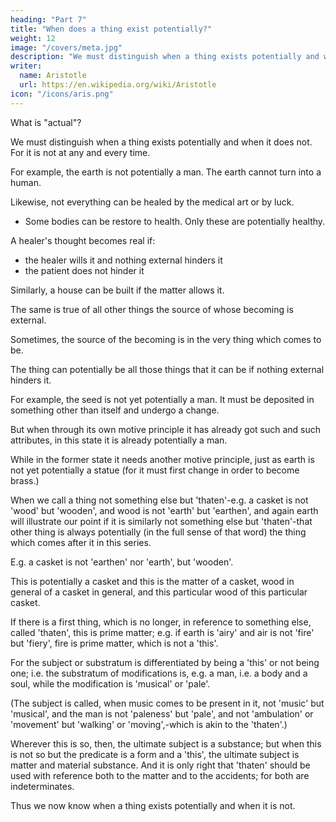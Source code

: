 ```yaml
---
heading: "Part 7"
title: "When does a thing exist potentially?"
weight: 12
image: "/covers/meta.jpg"
description: "We must distinguish when a thing exists potentially and when it does not. For it is not at any and every time"
writer:
  name: Aristotle 
  url: https://en.wikipedia.org/wiki/Aristotle
icon: "/icons/aris.png"
---
```




What is "actual"? 

We must distinguish when a thing exists potentially and when it does not. For it is not at any and every time. 

For example, the earth is not potentially a man. The earth cannot turn into a human.

<!--  No-but rather when it has already become seed, and perhaps not even then. 

It is just as it is with being healed;  -->

Likewise, not everything can be healed by the medical art or by luck.
- Some bodies can be restore to health. Only these are potentially healthy.

 <!-- but there is a certain kind of thing which is capable of it, and   -->

A healer's thought becomes real if:
- the healer wills it and nothing external hinders it
- the patient does not hinder it

<!-- And (1) the delimiting mark of that which as a result of thought comes to exist in complete reality from having existed potentially is that if the agent has willed it it comes to pass if nothing external hinders, while the condition on the other side-viz. in that which is healed-is that nothing in it hinders the result.  -->

Similarly, a house can be built if the matter allows it. 


<!-- It is on similar terms that we have what is potentially a house; if nothing in the thing acted on-i.e. in the matter-prevents it from becoming a house, and if there is nothing which must be added or taken away or changed, this is potentially a house;  -->

The same is true of all other things the source of whose becoming is external. 

<!-- which it will be of itself -->
Sometimes, the source of the becoming is in the very thing which comes to be.

The thing can potentially be all those things that it can be if nothing external hinders it. 

For example, the seed is not yet potentially a man. It must be deposited in something other than itself and undergo a change. 

But when through its own motive principle it has already got such and such attributes, in this state it is already potentially a man.

While in the former state it needs another motive principle, just as earth is not yet potentially a statue (for it must first change in order to become brass.)

When we call a thing not something else but 'thaten'-e.g. a casket is not 'wood' but 'wooden', and wood is not 'earth' but 'earthen', and again earth will illustrate our point if it is similarly not something else but 'thaten'-that other thing is always potentially (in the full sense of that word) the thing which comes after it in this series. 

E.g. a casket is not 'earthen' nor 'earth', but 'wooden'.

This is potentially a casket and this is the matter of a casket, wood in general of a casket in general, and this particular wood of this particular casket. 

If there is a first thing, which is no longer, in reference to something else, called 'thaten', this is prime matter; e.g. if earth is 'airy' and air is not 'fire' but 'fiery', fire is prime matter, which is not a 'this'. 

For the subject or substratum is differentiated by being a 'this' or not being one; i.e. the substratum of modifications is, e.g. a man, i.e. a body and a soul, while the modification is 'musical' or 'pale'.

(The subject is called, when music comes to be present in it, not 'music' but 'musical', and the man is not 'paleness' but 'pale', and not 'ambulation' or 'movement' but 'walking' or 'moving',-which is akin to the 'thaten'.) 

Wherever this is so, then, the ultimate subject is a substance; but when this is not so but the predicate is a form and a 'this', the ultimate subject is matter and material substance. And it is only right that 'thaten' should be used with reference both to the matter and to the accidents; for both are indeterminates.

Thus we now know when a thing exists potentially and when it is not.